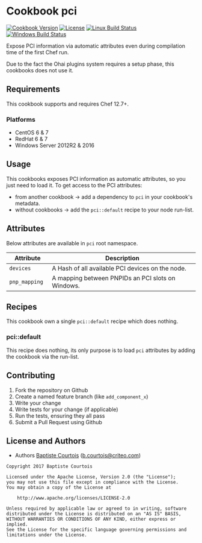 # Cookbook pci
[![Cookbook Version][cookbook_version]][cookbook_page]
[![License][license_shield]][license_file]
[![Linux Build Status][linux_build_shield]][linux_build_status]
[![Windows Build Status][windows_build_shield]][windows_build_status]

Expose PCI information via automatic attributes even during compilation time of the first Chef run.

Due to the fact the Ohai plugins system requires a setup phase, this cookbooks does not use it.

## Requirements

This cookbook supports and requires Chef 12.7+.

### Platforms
* CentOS 6 & 7
* RedHat 6 & 7
* Windows Server 2012R2 & 2016

## Usage

This cookbooks exposes PCI information as automatic attributes, so you just need to load it.
To get access to the PCI attributes:
* from another cookbook -> add a dependency to `pci` in your cookbook's metadata.
* without cookbooks -> add the `pci::default` recipe to your node run-list.

## Attributes

Below attributes are available in `pci` root namespace.

Attribute     | Description 
--------------|--------------------------------------------------
`devices `    | A Hash of all available PCI devices on the node.
`pnp_mapping `| A mapping between PNPIDs an PCI slots on Windows.

## Recipes

This cookbook own a single `pci::default` recipe which does nothing.

### pci::default

This recipe does nothing, its only purpose is to load `pci` attributes by adding the cookbook via the run-list.

## Contributing

1. Fork the repository on Github
2. Create a named feature branch (like `add_component_x`)
3. Write your change
4. Write tests for your change (if applicable)
5. Run the tests, ensuring they all pass
6. Submit a Pull Request using Github

## License and Authors

* Authors [Baptiste Courtois][annih] (<b.courtois@criteo.com>)

```text
Copyright 2017 Baptiste Courtois

Licensed under the Apache License, Version 2.0 (the "License");
you may not use this file except in compliance with the License.
You may obtain a copy of the License at

    http://www.apache.org/licenses/LICENSE-2.0

Unless required by applicable law or agreed to in writing, software
distributed under the License is distributed on an "AS IS" BASIS,
WITHOUT WARRANTIES OR CONDITIONS OF ANY KIND, either express or implied.
See the License for the specific language governing permissions and
limitations under the License.
```
[annih]:                https://github.com/Annih
[repository]:           https://github.com/Annih/chef-pci
[cookbook_version]:     https://img.shields.io/cookbook/v/pci.svg
[cookbook_page]:        https://supermarket.chef.io/cookbooks/pci
[license_file]:         https://github.com/Annih/chef-pci/blob/master/LICENSE
[license_shield]:       https://img.shields.io/github/license/Annih/chef-pci.svg
[linux_build_shield]:   https://img.shields.io/travis/Annih/chef-pci/master.svg?label=linux
[linux_build_status]:   https://travis-ci.org/Annih/chef-pci/branches
[windows_build_shield]: https://img.shields.io/appveyor/ci/Annih/chef-pci/master.svg?label=windows
[windows_build_status]: https://ci.appveyor.com/project/Annih/chef-pci?branch=master
